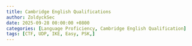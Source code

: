 ```yaml
---
title: Cambridge English Qualifications
author: ZoldyckSec
date: 2025-09-28 00:00:00 +0800
categories: [Language Proficiency, Cambridge English Qualification]
tags: [CTF, UDP, IKE, Easy, PSK,]
---
```

